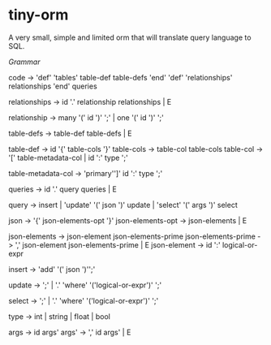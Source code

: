 # tiny-orm
A very small, simple and limited orm that will translate query language to SQL.

*Grammar*

code ->  'def' 'tables' table-def table-defs 'end' 'def' 'relationships' relationships 'end' queries
	  
relationships ->  id '.' relationship relationships
			  | E

relationship -> many '(' id ')' ';'
			  | one '(' id ')' ';'
			  
table-defs -> table-def table-defs
			| E
			
table-def -> id '{' table-cols '}'
table-cols -> table-col table-cols
table-col -> '[' table-metadata-col
			| id ':' type ';'

table-metadata-col -> 'primary'']' id ':' type ';'

queries -> id '.' query queries
		 | E
		 
query ->  insert
		| 'update' '(' json ')' update
		| 'select' '(' args ')' select
		
json -> '{' json-elements-opt '}'
json-elements-opt -> json-elements
				   | E
				   
json-elements -> json-element json-elements-prime
json-elements-prime -> ',' json-element json-elements-prime
					| E
json-element -> id ':' logical-or-expr



insert -> 'add' '(' json ')'';'

update ->  ';'
	    |  '.' 'where' '('logical-or-expr')'  ';'
		
select -> ';'
	    |  '.' 'where' '('logical-or-expr')'  ';'
		
type -> int
	  | string
	  | float
	  | bool
	  
args -> id args'
args' -> ',' id args'
	    | E
